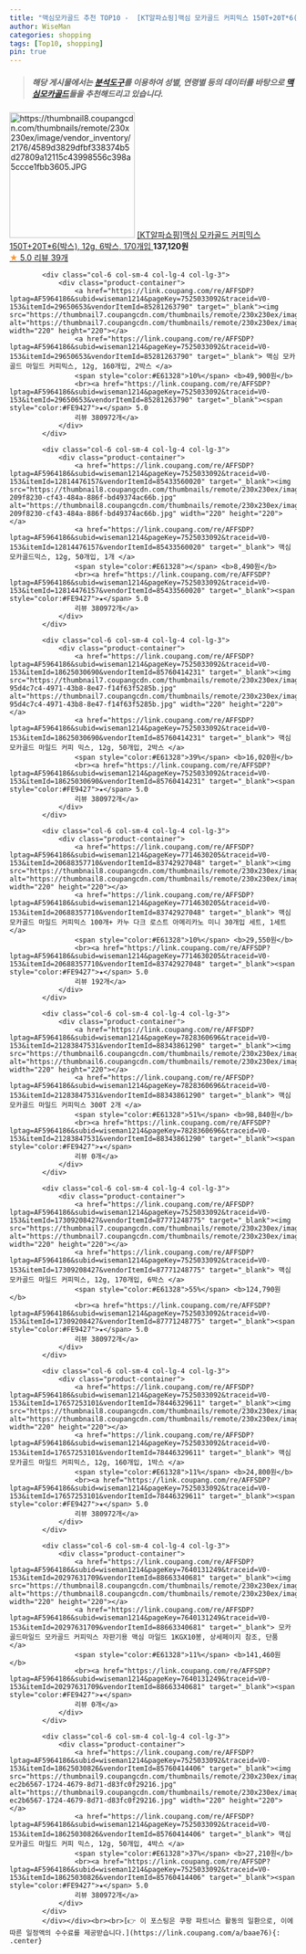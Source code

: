 ```yaml
---
title: "맥심모카골드 추천 TOP10 -  [KT알파쇼핑]맥심 모카골드 커피믹스 150T+20T*6(박스), 12g, 6박스, 170개입 "
author: WiseMan
categories: shopping
tags: [Top10, shopping]
pin: true
---
```


> ##### 해당 게시물에서는 [**분석도구**](https://itemscout.io/)를 이용하여 **성별**, **연령별** 등의 데이터를 바탕으로 [**맥심모카골드**](https://link.coupang.com/a/baae76)들을 추천해드리고 있습니다.
<div class="container"><div class="row">
            <div class="col-6 col-sm-4 col-lg-4 col-lg-3">
                <div class="product-container">
                    <a href="https://link.coupang.com/re/AFFSDP?lptag=AF5964186&subid=wiseman1214&pageKey=7836261425&traceid=V0-153&itemId=21321353723&vendorItemId=80234610306" target="_blank"><img src="https://thumbnail8.coupangcdn.com/thumbnails/remote/230x230ex/image/vendor_inventory/2176/4589d3829dfbf338374b5d27809a12115c43998556c398a5ccce1fbb3605.JPG" alt="https://thumbnail8.coupangcdn.com/thumbnails/remote/230x230ex/image/vendor_inventory/2176/4589d3829dfbf338374b5d27809a12115c43998556c398a5ccce1fbb3605.JPG" width="220" height="220"></a>
                    <a href="https://link.coupang.com/re/AFFSDP?lptag=AF5964186&subid=wiseman1214&pageKey=7836261425&traceid=V0-153&itemId=21321353723&vendorItemId=80234610306" target="_blank"> [KT알파쇼핑]맥심 모카골드 커피믹스 150T+20T*6(박스), 12g, 6박스, 170개입 </a>
                    <span style="color:#E61328"></span> <b>137,120원</b>
                    <br><a href="https://link.coupang.com/re/AFFSDP?lptag=AF5964186&subid=wiseman1214&pageKey=7836261425&traceid=V0-153&itemId=21321353723&vendorItemId=80234610306" target="_blank"><span style="color:#FE9427">★</span> 5.0
                    리뷰 39개</a>
                </div>
            </div>
            
            <div class="col-6 col-sm-4 col-lg-4 col-lg-3">
                <div class="product-container">
                    <a href="https://link.coupang.com/re/AFFSDP?lptag=AF5964186&subid=wiseman1214&pageKey=7525033092&traceid=V0-153&itemId=29650653&vendorItemId=85281263790" target="_blank"><img src="https://thumbnail7.coupangcdn.com/thumbnails/remote/230x230ex/image/vendor_inventory/1a48/c48883d6c6818f0c7782901f0f6a8ca3ec79bcd033e3dbcc36d95f27c060.jpg" alt="https://thumbnail7.coupangcdn.com/thumbnails/remote/230x230ex/image/vendor_inventory/1a48/c48883d6c6818f0c7782901f0f6a8ca3ec79bcd033e3dbcc36d95f27c060.jpg" width="220" height="220"></a>
                    <a href="https://link.coupang.com/re/AFFSDP?lptag=AF5964186&subid=wiseman1214&pageKey=7525033092&traceid=V0-153&itemId=29650653&vendorItemId=85281263790" target="_blank"> 맥심 모카골드 마일드 커피믹스, 12g, 160개입, 2박스 </a>
                    <span style="color:#E61328">10%</span> <b>49,900원</b>
                    <br><a href="https://link.coupang.com/re/AFFSDP?lptag=AF5964186&subid=wiseman1214&pageKey=7525033092&traceid=V0-153&itemId=29650653&vendorItemId=85281263790" target="_blank"><span style="color:#FE9427">★</span> 5.0
                    리뷰 380972개</a>
                </div>
            </div>
            
            <div class="col-6 col-sm-4 col-lg-4 col-lg-3">
                <div class="product-container">
                    <a href="https://link.coupang.com/re/AFFSDP?lptag=AF5964186&subid=wiseman1214&pageKey=7525033092&traceid=V0-153&itemId=12814476157&vendorItemId=85433560020" target="_blank"><img src="https://thumbnail8.coupangcdn.com/thumbnails/remote/230x230ex/image/retail/images/1240614849240910-209f8230-cf43-484a-886f-bd49374ac66b.jpg" alt="https://thumbnail8.coupangcdn.com/thumbnails/remote/230x230ex/image/retail/images/1240614849240910-209f8230-cf43-484a-886f-bd49374ac66b.jpg" width="220" height="220"></a>
                    <a href="https://link.coupang.com/re/AFFSDP?lptag=AF5964186&subid=wiseman1214&pageKey=7525033092&traceid=V0-153&itemId=12814476157&vendorItemId=85433560020" target="_blank"> 맥심 모카골드믹스, 12g, 50개입, 1개 </a>
                    <span style="color:#E61328"></span> <b>8,490원</b>
                    <br><a href="https://link.coupang.com/re/AFFSDP?lptag=AF5964186&subid=wiseman1214&pageKey=7525033092&traceid=V0-153&itemId=12814476157&vendorItemId=85433560020" target="_blank"><span style="color:#FE9427">★</span> 5.0
                    리뷰 380972개</a>
                </div>
            </div>
            
            <div class="col-6 col-sm-4 col-lg-4 col-lg-3">
                <div class="product-container">
                    <a href="https://link.coupang.com/re/AFFSDP?lptag=AF5964186&subid=wiseman1214&pageKey=7525033092&traceid=V0-153&itemId=18625030690&vendorItemId=85760414231" target="_blank"><img src="https://thumbnail7.coupangcdn.com/thumbnails/remote/230x230ex/image/retail/images/1203350805461355-95d4c7c4-4971-43b8-8e47-f14f63f5285b.jpg" alt="https://thumbnail7.coupangcdn.com/thumbnails/remote/230x230ex/image/retail/images/1203350805461355-95d4c7c4-4971-43b8-8e47-f14f63f5285b.jpg" width="220" height="220"></a>
                    <a href="https://link.coupang.com/re/AFFSDP?lptag=AF5964186&subid=wiseman1214&pageKey=7525033092&traceid=V0-153&itemId=18625030690&vendorItemId=85760414231" target="_blank"> 맥심 모카골드 마일드 커피 믹스, 12g, 50개입, 2박스 </a>
                    <span style="color:#E61328">39%</span> <b>16,020원</b>
                    <br><a href="https://link.coupang.com/re/AFFSDP?lptag=AF5964186&subid=wiseman1214&pageKey=7525033092&traceid=V0-153&itemId=18625030690&vendorItemId=85760414231" target="_blank"><span style="color:#FE9427">★</span> 5.0
                    리뷰 380972개</a>
                </div>
            </div>
            
            <div class="col-6 col-sm-4 col-lg-4 col-lg-3">
                <div class="product-container">
                    <a href="https://link.coupang.com/re/AFFSDP?lptag=AF5964186&subid=wiseman1214&pageKey=7714630205&traceid=V0-153&itemId=20688357710&vendorItemId=83742927048" target="_blank"><img src="https://thumbnail8.coupangcdn.com/thumbnails/remote/230x230ex/image/vendor_inventory/401e/16c4052c87813a57931da9686a8b50463505ff9ddcdc69418a53e8025078.jpg" alt="https://thumbnail8.coupangcdn.com/thumbnails/remote/230x230ex/image/vendor_inventory/401e/16c4052c87813a57931da9686a8b50463505ff9ddcdc69418a53e8025078.jpg" width="220" height="220"></a>
                    <a href="https://link.coupang.com/re/AFFSDP?lptag=AF5964186&subid=wiseman1214&pageKey=7714630205&traceid=V0-153&itemId=20688357710&vendorItemId=83742927048" target="_blank"> 맥심 모카골드 마일드 커피믹스 100개+ 카누 다크 로스트 아메리카노 미니 30개입 세트, 1세트 </a>
                    <span style="color:#E61328">10%</span> <b>29,550원</b>
                    <br><a href="https://link.coupang.com/re/AFFSDP?lptag=AF5964186&subid=wiseman1214&pageKey=7714630205&traceid=V0-153&itemId=20688357710&vendorItemId=83742927048" target="_blank"><span style="color:#FE9427">★</span> 5.0
                    리뷰 192개</a>
                </div>
            </div>
            
            <div class="col-6 col-sm-4 col-lg-4 col-lg-3">
                <div class="product-container">
                    <a href="https://link.coupang.com/re/AFFSDP?lptag=AF5964186&subid=wiseman1214&pageKey=7828360696&traceid=V0-153&itemId=21283847531&vendorItemId=88343861290" target="_blank"><img src="https://thumbnail6.coupangcdn.com/thumbnails/remote/230x230ex/image/vendor_inventory/467b/0039ef7f5cafd4c5b7599e01a216cd667fffba46bd53a513e9ac00ea0e2a.jpg" alt="https://thumbnail6.coupangcdn.com/thumbnails/remote/230x230ex/image/vendor_inventory/467b/0039ef7f5cafd4c5b7599e01a216cd667fffba46bd53a513e9ac00ea0e2a.jpg" width="220" height="220"></a>
                    <a href="https://link.coupang.com/re/AFFSDP?lptag=AF5964186&subid=wiseman1214&pageKey=7828360696&traceid=V0-153&itemId=21283847531&vendorItemId=88343861290" target="_blank"> 맥심 모카골드 마일드 커피믹스 300T 2개 </a>
                    <span style="color:#E61328">51%</span> <b>98,840원</b>
                    <br><a href="https://link.coupang.com/re/AFFSDP?lptag=AF5964186&subid=wiseman1214&pageKey=7828360696&traceid=V0-153&itemId=21283847531&vendorItemId=88343861290" target="_blank"><span style="color:#FE9427">★</span> 
                    리뷰 0개</a>
                </div>
            </div>
            
            <div class="col-6 col-sm-4 col-lg-4 col-lg-3">
                <div class="product-container">
                    <a href="https://link.coupang.com/re/AFFSDP?lptag=AF5964186&subid=wiseman1214&pageKey=7525033092&traceid=V0-153&itemId=17309208427&vendorItemId=87771248775" target="_blank"><img src="https://thumbnail7.coupangcdn.com/thumbnails/remote/230x230ex/image/vendor_inventory/6ff8/39826962779051bc1be24445aebea2c88bc4b642c968e81572a0d902402e.PNG" alt="https://thumbnail7.coupangcdn.com/thumbnails/remote/230x230ex/image/vendor_inventory/6ff8/39826962779051bc1be24445aebea2c88bc4b642c968e81572a0d902402e.PNG" width="220" height="220"></a>
                    <a href="https://link.coupang.com/re/AFFSDP?lptag=AF5964186&subid=wiseman1214&pageKey=7525033092&traceid=V0-153&itemId=17309208427&vendorItemId=87771248775" target="_blank"> 맥심 모카골드 마일드 커피믹스, 12g, 170개입, 6박스 </a>
                    <span style="color:#E61328">55%</span> <b>124,790원</b>
                    <br><a href="https://link.coupang.com/re/AFFSDP?lptag=AF5964186&subid=wiseman1214&pageKey=7525033092&traceid=V0-153&itemId=17309208427&vendorItemId=87771248775" target="_blank"><span style="color:#FE9427">★</span> 5.0
                    리뷰 380972개</a>
                </div>
            </div>
            
            <div class="col-6 col-sm-4 col-lg-4 col-lg-3">
                <div class="product-container">
                    <a href="https://link.coupang.com/re/AFFSDP?lptag=AF5964186&subid=wiseman1214&pageKey=7525033092&traceid=V0-153&itemId=17657253101&vendorItemId=78446329611" target="_blank"><img src="https://thumbnail8.coupangcdn.com/thumbnails/remote/230x230ex/image/vendor_inventory/bbfc/78f84e33cdc76b610bd7a2caa0bfb0e2dcd750b61ae47f80e6748d29e016.jpg" alt="https://thumbnail8.coupangcdn.com/thumbnails/remote/230x230ex/image/vendor_inventory/bbfc/78f84e33cdc76b610bd7a2caa0bfb0e2dcd750b61ae47f80e6748d29e016.jpg" width="220" height="220"></a>
                    <a href="https://link.coupang.com/re/AFFSDP?lptag=AF5964186&subid=wiseman1214&pageKey=7525033092&traceid=V0-153&itemId=17657253101&vendorItemId=78446329611" target="_blank"> 맥심 모카골드 마일드 커피믹스, 12g, 160개입, 1박스 </a>
                    <span style="color:#E61328">11%</span> <b>24,800원</b>
                    <br><a href="https://link.coupang.com/re/AFFSDP?lptag=AF5964186&subid=wiseman1214&pageKey=7525033092&traceid=V0-153&itemId=17657253101&vendorItemId=78446329611" target="_blank"><span style="color:#FE9427">★</span> 5.0
                    리뷰 380972개</a>
                </div>
            </div>
            
            <div class="col-6 col-sm-4 col-lg-4 col-lg-3">
                <div class="product-container">
                    <a href="https://link.coupang.com/re/AFFSDP?lptag=AF5964186&subid=wiseman1214&pageKey=7640131249&traceid=V0-153&itemId=20297631709&vendorItemId=88663340681" target="_blank"><img src="https://thumbnail8.coupangcdn.com/thumbnails/remote/230x230ex/image/vendor_inventory/806b/b9de0d759797ef49f678d1b84f98ffb985852b7a523ebdeaf47a8f22d35d.png" alt="https://thumbnail8.coupangcdn.com/thumbnails/remote/230x230ex/image/vendor_inventory/806b/b9de0d759797ef49f678d1b84f98ffb985852b7a523ebdeaf47a8f22d35d.png" width="220" height="220"></a>
                    <a href="https://link.coupang.com/re/AFFSDP?lptag=AF5964186&subid=wiseman1214&pageKey=7640131249&traceid=V0-153&itemId=20297631709&vendorItemId=88663340681" target="_blank"> 모카골드마일드 모카골드 커피믹스 자판기용 맥심 마일드 1KGX10봉, 상세페이지 참조, 단품 </a>
                    <span style="color:#E61328">11%</span> <b>141,460원</b>
                    <br><a href="https://link.coupang.com/re/AFFSDP?lptag=AF5964186&subid=wiseman1214&pageKey=7640131249&traceid=V0-153&itemId=20297631709&vendorItemId=88663340681" target="_blank"><span style="color:#FE9427">★</span> 
                    리뷰 0개</a>
                </div>
            </div>
            
            <div class="col-6 col-sm-4 col-lg-4 col-lg-3">
                <div class="product-container">
                    <a href="https://link.coupang.com/re/AFFSDP?lptag=AF5964186&subid=wiseman1214&pageKey=7525033092&traceid=V0-153&itemId=18625030826&vendorItemId=85760414406" target="_blank"><img src="https://thumbnail9.coupangcdn.com/thumbnails/remote/230x230ex/image/retail/images/3276191311336007-ec2b6567-1724-4679-8d71-d83fc0f29216.jpg" alt="https://thumbnail9.coupangcdn.com/thumbnails/remote/230x230ex/image/retail/images/3276191311336007-ec2b6567-1724-4679-8d71-d83fc0f29216.jpg" width="220" height="220"></a>
                    <a href="https://link.coupang.com/re/AFFSDP?lptag=AF5964186&subid=wiseman1214&pageKey=7525033092&traceid=V0-153&itemId=18625030826&vendorItemId=85760414406" target="_blank"> 맥심 모카골드 마일드 커피 믹스, 12g, 50개입, 4박스 </a>
                    <span style="color:#E61328">37%</span> <b>27,210원</b>
                    <br><a href="https://link.coupang.com/re/AFFSDP?lptag=AF5964186&subid=wiseman1214&pageKey=7525033092&traceid=V0-153&itemId=18625030826&vendorItemId=85760414406" target="_blank"><span style="color:#FE9427">★</span> 5.0
                    리뷰 380972개</a>
                </div>
            </div>
            </div></div><br><br>[👉 이 포스팅은 쿠팡 파트너스 활동의 일환으로, 이에 따른 일정액의 수수료를 제공받습니다.](https://link.coupang.com/a/baae76){: .center}